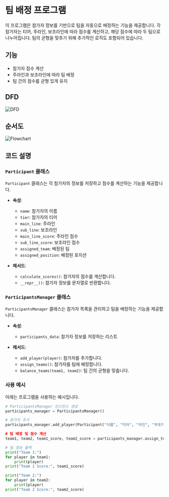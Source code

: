 # 팀 배정 프로그램

이 프로그램은 참가자 정보를 기반으로 팀을 자동으로 배정하는 기능을 제공합니다. 각 참가자는 티어, 주라인, 보조라인에 따라 점수를 계산하고, 해당 점수에 따라 두 팀으로 나누어집니다. 팀의 균형을 맞추기 위해 추가적인 로직도 포함되어 있습니다.

## 기능

- 참가자 점수 계산
- 주라인과 보조라인에 따라 팀 배정
- 팀 간의 점수를 균형 있게 유지

## DFD

![DFD](URL_TO_DFD_IMAGE) <!-- DFD 이미지 URL을 여기에 추가하세요. -->

## 순서도

![Flowchart](URL_TO_FLOWCHART_IMAGE) <!-- 순서도 이미지 URL을 여기에 추가하세요. -->

## 코드 설명

### `Participant` 클래스

`Participant` 클래스는 각 참가자의 정보를 저장하고 점수를 계산하는 기능을 제공합니다.

- **속성**:
  - `name`: 참가자의 이름
  - `tier`: 참가자의 티어
  - `main_line`: 주라인
  - `sub_line`: 보조라인
  - `main_line_score`: 주라인 점수
  - `sub_line_score`: 보조라인 점수
  - `assigned_team`: 배정된 팀
  - `assigned_position`: 배정된 포지션

- **메서드**:
  - `calculate_scores()`: 참가자의 점수를 계산합니다.
  - `__repr__()`: 참가자 정보를 문자열로 반환합니다.

### `ParticipantsManager` 클래스

`ParticipantsManager` 클래스는 참가자 목록을 관리하고 팀을 배정하는 기능을 제공합니다.

- **속성**:
  - `participants_data`: 참가자 정보를 저장하는 리스트

- **메서드**:
  - `add_player(player)`: 참가자를 추가합니다.
  - `assign_teams()`: 참가자를 팀에 배정합니다.
  - `balance_teams(team1, team2)`: 팀 간의 균형을 맞춥니다.

### 사용 예시

아래는 프로그램을 사용하는 예시입니다.

```python
# ParticipantsManager 인스턴스 생성
participants_manager = ParticipantsManager()

# 참가자 추가
participants_manager.add_player(Participant("이름", "티어", "라인", "부포지션)) // 부 포지션은 None 처리해도 가능함.

# 팀 배정 및 점수 계산
team1, team2, team1_score, team2_score = participants_manager.assign_teams()

# 팀 정보 출력
print("Team 1:")
for player in team1:
    print(player)
print("Team 1 Score:", team1_score)

print("Team 2:")
for player in team2:
    print(player)
print("Team 2 Score:", team2_score)
